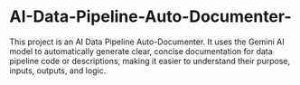 # AI-Data-Pipeline-Auto-Documenter-
This project is an AI Data Pipeline Auto-Documenter. It uses the Gemini AI model to automatically generate clear, concise documentation for data pipeline code or descriptions, making it easier to understand their purpose, inputs, outputs, and logic.
